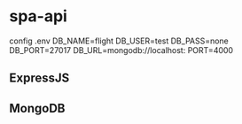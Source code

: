 # spa-api

config .env
DB_NAME=flight
DB_USER=test
DB_PASS=none
DB_PORT=27017
DB_URL=mongodb://localhost:
PORT=4000

## ExpressJS

## MongoDB
